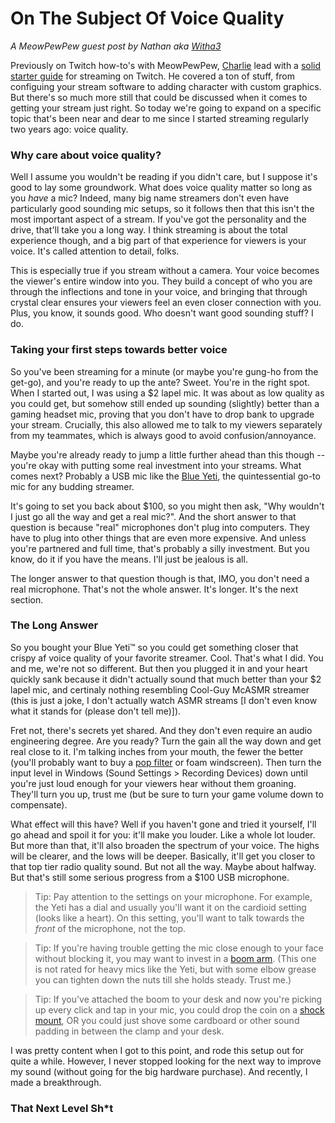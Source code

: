 # On The Subject Of Voice Quality

_A MeowPewPew guest post by Nathan aka [Witha3](https://twitch.com/witha3)_

Previously on Twitch how-to's with MeowPewPew, [Charlie](https://twitch.tv/gargarbot) lead with a [solid starter guide](https://medium.com/@charliedeets/beginners-guide-to-streaming-on-twitch-dc2a7108fbd7) for streaming on Twitch. He covered a ton of stuff, from configuing your stream software to adding character with custom graphics. But there's so much more still that could be discussed when it comes to getting your stream just right. So today we're going to expand on a specific topic that's been near and dear to me since I started streaming regularly two years ago: voice quality.

### Why care about voice quality?

Well I assume you wouldn't be reading if you didn't care, but I suppose it's good to lay some groundwork. What does voice quality matter so long as you _have_ a mic? Indeed, many big name streamers don't even have particularly good sounding mic setups, so it follows then that this isn't the most important aspect of a stream. If you've got the personality and the drive, that'll take you a long way. I think streaming is about the total experience though, and a big part of that experience for viewers is your voice. It's called attention to detail, folks.

This is especially true if you stream without a camera. Your voice becomes the viewer's entire window into you. They build a concept of who you are through the inflections and tone in your voice, and bringing that through crystal clear ensures your viewers feel an even closer connection with you. Plus, you know, it sounds good. Who doesn't want good sounding stuff? I do.

### Taking your first steps towards better voice

So you've been streaming for a minute (or maybe you're gung-ho from the get-go), and you're ready to up the ante? Sweet. You're in the right spot. When I started out, I was using a $2 lapel mic. It was about as low quality as you could get, but somehow still ended up sounding (slightly) better than a gaming headset mic, proving that you don't have to drop bank to upgrade your stream. Crucially, this also allowed me to talk to my viewers separately from my teammates, which is always good to avoid confusion/annoyance.

Maybe you're already ready to jump a little further ahead than this though -- you're okay with putting some real investment into your streams. What comes next? Probably a USB mic like the [Blue Yeti](https://www.amazon.com/Blue-Yeti-USB-Microphone-Blackout/dp/B00N1YPXW2/), the quintessential go-to mic for any budding streamer.

It's going to set you back about $100, so you might then ask, "Why wouldn't I just go all the way and get a real mic?". And the short answer to that question is because "real" microphones don't plug into computers. They have to plug into other things that are even more expensive. And unless you're partnered and full time, that's probably a silly investment. But you know, do it if you have the means. I'll just be jealous is all.

The longer answer to that question though is that, IMO, you don't need a real microphone. That's not the whole answer. It's longer. It's the next section.

### The Long Answer

So you bought your Blue Yeti™️ so you could get something closer that crispy af voice quality of your favorite streamer. Cool. That's what I did. You and me, we're not so different. But then you plugged it in and your heart quickly sank because it didn't actually sound that much better than your $2 lapel mic, and certinaly nothing resembling Cool-Guy McASMR streamer (this is just a joke, I don't actually watch ASMR streams [I don't even know what it stands for (please don't tell me)]).

Fret not, there's secrets yet shared. And they don't even require an audio engineering degree. Are you ready? Turn the gain all the way down and get real close to it. I'm talking inches from your mouth, the fewer the better (you'll probably want to buy a [pop filter](https://www.amazon.com/Earamble-Studio-Microphone-Filter-Shield/dp/B06WVFRW4H/) or foam windscreen). Then turn the input level in Windows (Sound Settings > Recording Devices) down until you're just loud enough for your viewers hear without them groaning. They'll turn you up, trust me (but be sure to turn your game volume down to compensate).

What effect will this have? Well if you haven't gone and tried it yourself, I'll go ahead and spoil it for you: it'll make you louder. Like a whole lot louder. But more than that, it'll also broaden the spectrum of your voice. The highs will be clearer, and the lows will be deeper. Basically, it'll get you closer to that top tier radio quality sound. But not all the way. Maybe about halfway. But that's still some serious progress from a $100 USB microphone.

>Tip: Pay attention to the settings on your microphone. For example, the Yeti has a dial and usually you'll want it on the cardioid setting (looks like a heart). On this setting, you'll want to talk towards the _front_ of the microphone, not the top. 

>Tip: If you're having trouble getting the mic close enough to your face without blocking it, you may want to invest in a [boom arm](https://www.amazon.com/gp/product/B00DY1F2CS/ref=oh_aui_search_detailpage?ie=UTF8&psc=1). (This one is not rated for heavy mics like the Yeti, but with some elbow grease you can tighten down the nuts till she holds steady. Trust me.)

>Tip: If you've attached the boom to your desk and now you're picking up every click and tap in your mic, you could drop the coin on a [shock mount](http://a.co/hpDTGnC), OR you could just shove some cardboard or other sound padding in between the clamp and your desk.

I was pretty content when I got to this point, and rode this setup out for quite a while. However, I never stopped looking for the next way to improve my sound (without going for the big hardware purchase). And recently, I made a breakthrough.

### That Next Level Sh*t
